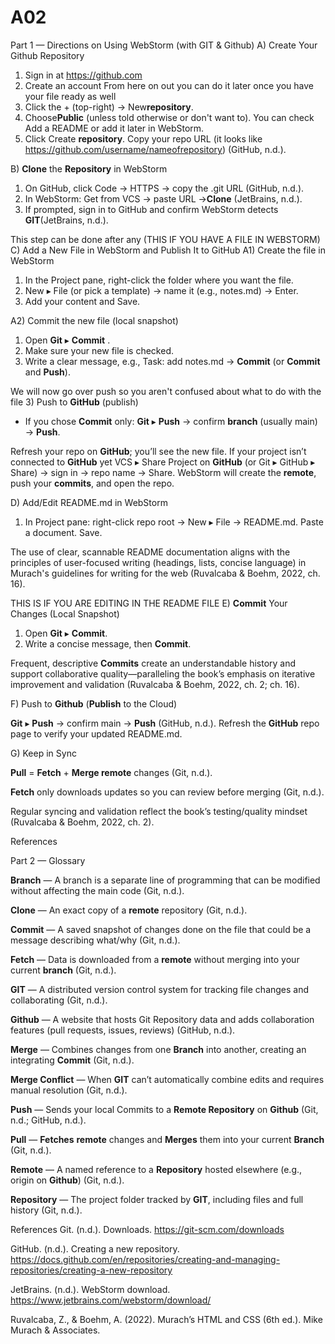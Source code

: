 # A02
Part 1 — Directions on Using WebStorm (with GIT & Github)
A) Create Your Github Repository
1) Sign in at https://github.com
2) Create an account
From here on out you can do it later once you have your file ready as well
3) Click the + (top-right) → New**repository**.
4) Choose**Public** (unless told otherwise or don't want to). You can check Add a README or add it later in WebStorm.
5) Click Create **repository**. Copy your repo URL (it looks like https://github.com/username/nameofrepository) (GitHub, n.d.).

B) **Clone** the **Repository** in WebStorm
1) On GitHub, click Code → HTTPS → copy the .git URL (GitHub, n.d.).
2) In WebStorm: Get from VCS → paste URL →**Clone** (JetBrains, n.d.). 
4) If prompted, sign in to GitHub and confirm WebStorm detects **GIT**(JetBrains, n.d.).


This step can be done after any (THIS IF YOU HAVE A FILE IN WEBSTORM)
C) Add a New File in WebStorm and Publish It to GitHub
A1) Create the file in WebStorm
1) In the Project pane, right-click the folder where you want the file.
2) New ▸ File (or pick a template) → name it (e.g., notes.md) → Enter.
3) Add your content and Save.

A2) Commit the new file (local snapshot)
1) Open **Git** ▸ **Commit** .
2) Make sure your new file is checked.
3) Write a clear message, e.g., Task: add notes.md → **Commit** (or **Commit** and **Push**).

We will now go over push so you aren't confused about what to do with the file
3) Push to **GitHub** (publish)
* If you chose **Commit** only: **Git** ▸ **Push** → confirm **branch** (usually main) → **Push**.

Refresh your repo on **GitHub**; you’ll see the new file.
If your project isn’t connected to **GitHub** yet
VCS ▸ Share Project on **GitHub** (or Git ▸ GitHub ▸ Share) → sign in → repo name → Share.
WebStorm will create the **remote**, push your **commits**, and open the repo.


D) Add/Edit README.md in WebStorm
1) In Project pane: right-click repo root → New ▸ File → README.md.
Paste a document.
Save.

The use of clear, scannable README documentation aligns with the principles of user-focused writing (headings, lists, concise language) in Murach's guidelines for writing for the web (Ruvalcaba & Boehm, 2022, ch. 16).

THIS IS IF YOU ARE EDITING IN THE README FILE
E) **Commit** Your Changes (Local Snapshot)
1) Open **Git** ▸ **Commit**.
2) Write a concise message, then **Commit**.

Frequent, descriptive **Commits** create an understandable history and support collaborative quality—paralleling the book’s emphasis on iterative improvement and validation (Ruvalcaba & Boehm, 2022, ch. 2; ch. 16).

F) Push to **Github** (**Publish** to the Cloud)

**Git** ▸ **Push** → confirm main → **Push** (GitHub, n.d.).
Refresh the **GitHub** repo page to verify your updated README.md.


G) Keep in Sync

**Pull** = **Fetch** + **Merge remote** changes (Git, n.d.).

**Fetch** only downloads updates so you can review before merging (Git, n.d.).

Regular syncing and validation reflect the book’s testing/quality mindset (Ruvalcaba & Boehm, 2022, ch. 2).



References

Part 2 — Glossary 

**Branch** — A branch is a separate line of programming that can be modified without affecting the main code (Git, n.d.).

**Clone** — An exact copy of a **remote** repository (Git, n.d.).

**Commit** — A saved snapshot of changes done on the file that could be a message describing what/why (Git, n.d.).

**Fetch** — Data is downloaded from a **remote** without merging into your current **branch** (Git, n.d.).

**GIT** — A distributed version control system for tracking file changes and collaborating (Git, n.d.).

**Github** — A website that hosts Git Repository data and adds collaboration features (pull requests, issues, reviews) (GitHub, n.d.).

**Merge** — Combines changes from one **Branch** into another, creating an integrating **Commit** (Git, n.d.).

**Merge Conflict** — When **GIT** can’t automatically combine edits and requires manual resolution (Git, n.d.).

**Push** — Sends your local Commits to a **Remote Repository** on **Github** (Git, n.d.; GitHub, n.d.).

**Pull** — **Fetches** **remote** changes and **Merges** them into your current **Branch** (Git, n.d.).

**Remote** — A named reference to a **Repository** hosted elsewhere (e.g., origin on **Github**) (Git, n.d.).

**Repository** — The project folder tracked by **GIT**, including files and full history (Git, n.d.).

References
Git. (n.d.). Downloads. https://git-scm.com/downloads

GitHub. (n.d.). Creating a new repository. https://docs.github.com/en/repositories/creating-and-managing-repositories/creating-a-new-repository

JetBrains. (n.d.). WebStorm download. https://www.jetbrains.com/webstorm/download/

Ruvalcaba, Z., & Boehm, A. (2022). Murach’s HTML and CSS (6th ed.). Mike Murach & Associates.
